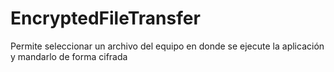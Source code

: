 # EncryptedFileTransfer
Permite seleccionar un archivo del equipo en donde se ejecute la aplicación y mandarlo de forma cifrada
